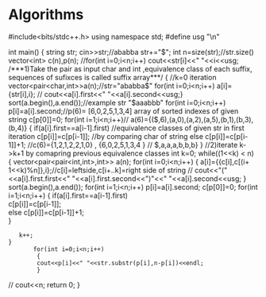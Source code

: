 # Algorithms
#include<bits/stdc++.h>
using namespace std;
#define usg "\n"

int main() {
	string str;
	cin>>str;//ababba
	str+="$";
	int n=size(str);//str.size()
    vector<int> c(n),p(n);
    //for(int i=0;i<n;i++) cout<<str[i]<<" "<<i<<usg;
        /***1)Take the pair as input char and int ,equivalence class of each suffix,
        sequences of sufixces is called suffix array***/
   {
       //k=0 iteration
    vector<pair<char,int>>a(n);//str="ababba$"
    for(int i=0;i<n;i++)
        a[i]={str[i],i};
        //  cout<<a[i].first<<" "<<a[i].second<<usg;}
        sort(a.begin(),a.end());//example str "$aaabbb"
        for(int i=0;i<n;i++)  
            p[i]=a[i].second;//p(6)= [6,0,2,5,1,3,4] array of sorted indexes of given string
        c[p[0]]=0;
            for(int i=1;i<n;i++)// a(6)={($,6),(a,0),(a,2),(a,5),(b,1),(b,3),(b,4)}
            {
            if(a[i].first==a[i-1].first)  //equivalence classes of given str in first iteration
            c[p[i]]=c[p[i-1]];            //by comparing char of string
            else c[p[i]]=c[p[i-1]]+1;     //c(6)={1,2,1,2,2,1,0} , {6,0,2,5,1,3,4
            }                             //                        $,a,a,a,b,b,b}
    }
	//2)iterate k->k+1 by comapring previous equivalence classes
	int k=0;
	while((1<<k) < n)
    {
	    vector<pair<pair<int,int>,int>> a(n);
	    for(int i=0;i<n;i++)
	    {
	        a[i]={{c[i],c[(i+ 1<<k)%n]},i};//c[i]=leftside,c[i+..k]=right side of string
	       // cout<<"("<<a[i].first.first<<" "<<a[i].first.second<<")"<<" "<<a[i].second<<usg;
	    }
	    sort(a.begin(),a.end());
	    for(int i=1;i<n;i++)
	       p[i]=a[i].second; 
        c[p[0]]=0;
        for(int i=1;i<n;i++)
        {
            if(a[i].first==a[i-1].first)  
            c[p[i]]=c[p[i-1]];            
            else c[p[i]]=c[p[i-1]]+1;    
        }
        
       k++; 
	}
	       for(int i=0;i<n;i++)
	        {
	        cout<<p[i]<<" "<<str.substr(p[i],n-p[i])<<endl;
	        }
//	cout<<n;
	return 0;
}
